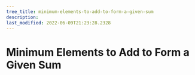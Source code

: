 ```yaml
---
tree_title: minimum-elements-to-add-to-form-a-given-sum
description: 
last_modified: 2022-06-09T21:23:28.2328
---
```


# Minimum Elements to Add to Form a Given Sum
